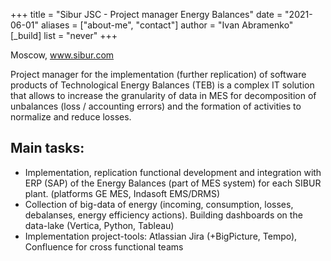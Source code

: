 +++
title = "Sibur JSC  - Project manager Energy Balances"
date = "2021-06-01"
aliases = ["about-me", "contact"]
author = "Ivan Abramenko"
[_build]
  list = "never"
+++

Moscow, www.sibur.com

Project manager for the implementation (further replication) of software products of Technological Energy Balances (TEB) is a complex IT solution that allows  to increase the granularity of data in MES for decomposition of unbalances (loss / accounting errors) and the formation of activities to normalize and reduce losses.

## Main tasks:
- Implementation, replication functional development and integration with ERP (SAP) of the Energy Balances (part of MES system) for each SIBUR plant. (platforms GE MES, Indasoft EMS/DRMS)
- Collection of big-data of energy (incoming, consumption, losses, debalanses, energy efficiency actions). Building dashboards on the data-lake (Vertica, Python, Tableau)
- Implementation project-tools: Atlassian Jira (+BigPicture, Tempo), Confluence for cross functional teams
